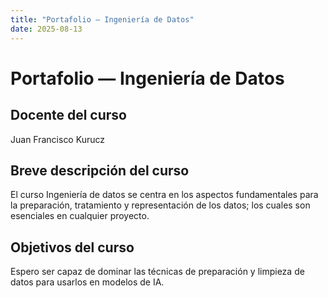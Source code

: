 ```yaml
---
title: "Portafolio — Ingeniería de Datos"
date: 2025-08-13
---
```


# Portafolio — Ingeniería de Datos

## Docente del curso

Juan Francisco Kurucz

## Breve descripción del curso

El curso Ingeniería de datos se centra en los aspectos fundamentales para la preparación, tratamiento y representación de los datos; los cuales son esenciales en cualquier proyecto.

## Objetivos del curso

Espero ser capaz de dominar las técnicas de preparación y limpieza de datos para usarlos en modelos de IA. 

